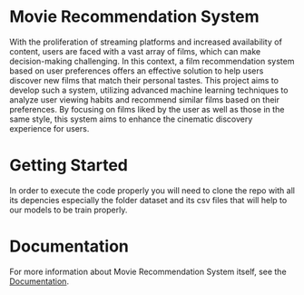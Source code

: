 # Movie Recommendation System

With the proliferation of streaming platforms and increased availability of content, users are faced with a vast array of films, which can make
decision-making challenging. In this context, a film recommendation system based on user preferences
offers an effective solution to help users discover new films that match their personal tastes. This project
aims to develop such a system, utilizing advanced machine learning techniques to analyze user viewing
habits and recommend similar films based on their preferences. By focusing on films liked by the user as
well as those in the same style, this system aims to enhance the cinematic discovery experience for users.

# Getting Started

In order to execute the code properly you will need to clone the repo with all its depencies especially the folder dataset and its csv files that will help to our models to be train properly.

# Documentation 

For more information about Movie Recommendation System itself, see the [Documentation](documentation/).
